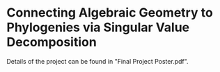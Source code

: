 # Connecting Algebraic Geometry to Phylogenies via Singular Value Decomposition

Details of the project can be found in "Final Project Poster.pdf".
